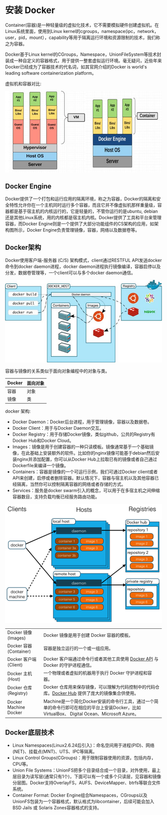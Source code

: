 # 安装 Docker


Container(容器)是一种轻量级的虚拟化技术，它不需要模拟硬件创建虚拟机。在Linux系统里面，使用到Linux kernel的cgroups，namespace(ipc，network， user，pid，mount），capability等用于隔离运行环境和资源限制的技术，我们称之为容器。

Docker基于Linux kernel的CGroups，Namespace，UnionFileSystem等技术封装成一种自定义的容器格式，用于提供一整套虚拟运行环境。毫无疑问，近些年来Docker已经成为了容器技术的代名词，如其官网介绍的Docker is world's leading software containerization platform。

虚拟机和容器对比:

![](image/00000.jpg)

## Docker Engine

Docker提供了一个打包和运行应用的隔离环境，称之为容器，Docker的隔离和安全特性允许你在一个主机同时运行多个容器，而且它并不像虚拟机那样重量级，容器都是基于宿主机的内核运行的，它是轻量的，不管你运行的是ubuntu, debian还是其他Linux系统，用的内核都是宿主机内核。Docker提供了工具和平台来管理容器，而Docker Engine则是一个提供了大部分功能组件的CS架构的应用，如架构图所示，Docker Engine负责管理镜像，容器，网络以及数据卷等。


## Docker架构

Docker使用客户端-服务器 (C/S) 架构模式，client通过RESTFUL API发送docker命令到docker daemon进程，docker daemon进程执行镜像编译，容器启停以及分发，数据卷管理等，一个client可以与多个docker daemon通信。

![](image/00001.jpg)

容器与镜像的关系类似于面向对象编程中的对象与类。

|Docker|面向对象|
----|-----
|容器|对象
|镜像|类

docker 架构:
* Docker Daemon：Docker后台进程，用于管理镜像，容器以及数据卷。
* Docker Client：用于与Docker Daemon交互。
* Docker Registry：用于存储Docker镜像，类似github，公共的Registry有Docker Hub和Docker Cloud。
* Images：镜像是用于创建容器的一种只读模板。镜像通常基于一个基础镜像，在此基础上安装额外的软件。比如你的nginx镜像可能基于debian然后安装nginx并添加配置，你可以从Docker Hub上拉取已有的镜像或者自己通过Dockerfile来编译一个镜像。
* Containers：容器是镜像的一个可运行示例，我们可通过Docker client或者API来创建，启停或者删除容器。默认情况下，容器与宿主机以及其他容器已经隔离，当然你可以控制隔离容器的网络或者存储的方式。
* Services：服务是docker swarm引入的概念，可以用于在多宿主机之间伸缩容器数目，支持负载均衡已经服务路由功能。

![](image/00002.png)

|||
------|-------
|Docker 镜像(Images)	|Docker 镜像是用于创建 Docker 容器的模板。
|Docker 容器(Container)	|容器是独立运行的一个或一组应用。
|Docker 客户端(Client)	|Docker 客户端通过命令行或者其他工具使用 [Docker API](https://docs.docker.com/reference/api/docker_remote_api) 与 Docker 的守护进程通信。
|Docker 主机(Host)	    |一个物理或者虚拟的机器用于执行 Docker 守护进程和容器。
|Docker 仓库(Registry)	|Docker 仓库用来保存镜像，可以理解为代码控制中的代码仓库。[Docker Hub](https://hub.docker.com) 提供了庞大的镜像集合供使用。
|Docker Machine	Docker  |Machine是一个简化Docker安装的命令行工具，通过一个简单的命令行即可在相应的平台上安装Docker，比如VirtualBox、 Digital Ocean、Microsoft Azure。






## Docker底层技术
* Linux Namespaces(Linux2.6.24后引入)：命名空间用于进程(PID)、网络(NET)、挂载点(MNT)、UTS、IPC等隔离。
* Linux Control Groups(CGroups)：用于限制容器使用的资源，包括内存，CPU等。
* Union File Systems：UnionFS把多个目录结合成一个目录，对外使用，最上层目录为读写层(通常只有1个)，下面可以有一个或多个只读层，见容器和镜像分层图。Docker支持OverlayFS，AUFS、DeviceMapper、btrfs等联合文件系统。
* Container Format: Docker Engine组合Namespaces，CGroups以及UnionFS包装为一个容器格式，默认格式为libcontainer，后续可能会加入BSD Jails 或 Solaris Zones容器格式的支持。